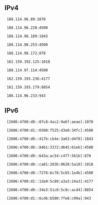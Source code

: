 ## IPv4
```
 188.114.96.89:1070
```
```
 188.114.96.228:4500
```
```
 188.114.98.189:1843
```
```
 188.114.98.253:4500
```
```
 188.114.98.172:878
```
```
 162.159.192.125:1018
```
```
 188.114.97.114:4500
```
```
 162.159.193.236:4177
```
```
 162.159.193.179:8854
```
```
 188.114.96.233:943
```

## IPv6
```
 [2606:4700:d0::07c8:4ac2:9a6f:aeae]:1070
```
```
 [2606:4700:d1::6508:f525:d3e0:34fc]:4500
```
```
 [2606:4700:d0::417b:cb4e:3a63:d4f8]:1843
```
```
 [2606:4700:d0::84b1:3372:d645:61eb]:4500
```
```
 [2606:4700:d0::643a:ac54:c477:561b]:878
```
```
 [2606:4700:d0::ca81:203b:8628:5a10]:1018
```
```
 [2606:4700:d0::7278:6c78:5c65:1e4b]:4500
```
```
 [2606:4700:d1::1da9:5c89:a3a3:24a3]:4177
```
```
 [2606:4700:d0::34e3:51c0:5c8c:acd4]:8854
```
```
 [2606:4700:d1::6cd6:b500:7fe8:c99a]:943
```

